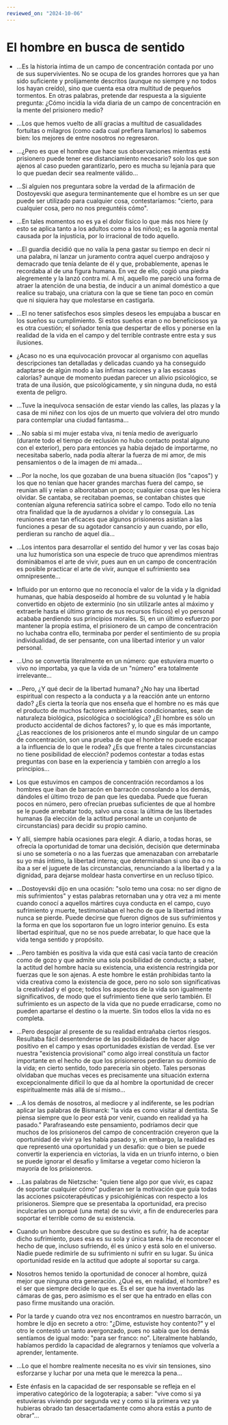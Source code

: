```yaml
---
reviewed_on: "2024-10-06"
---
```


# El hombre en busca de sentido

- ...Es la historia íntima de un campo de concentración contada por uno de sus supervivientes. No se ocupa de los grandes horrores que ya han sido suficiente y prolijamente descritos (aunque no siempre y no todos los hayan creído), sino que cuenta esa otra multitud de pequeños tormentos. En otras palabras, pretende dar respuesta a la siguiente pregunta: ¿Cómo incidía la vida diaria de un campo de concentración en la mente del prisionero medio?

- ...Los que hemos vuelto de allí gracias a multitud de casualidades fortuitas o milagros (como cada cual prefiera llamarlos) lo sabemos bien: los mejores de entre nosotros no regresaron.

- ...¿Pero es que el hombre que hace sus observaciones mientras está prisionero puede tener ese distanciamiento necesario? solo los que son ajenos al caso pueden garantizarlo, pero es mucha su lejanía para que lo que puedan decir sea realmente válido...

- ...Si alguien nos preguntara sobre la verdad de la afirmación de Dostoyevski que asegura terminantemente que el hombre es un ser que puede ser utilizado para cualquier cosa, contestaríamos: "cierto, para cualquier cosa, pero no nos preguntéis cómo".

- ...En tales momentos no es ya el dolor físico lo que más nos hiere (y esto se aplica tanto a los adultos como a los niños); es la agonía mental causada por la injusticia, por lo irracional de todo aquello.

- ...El guardia decidió que no valía la pena gastar su tiempo en decir ni una palabra, ni lanzar un juramento contra aquel cuerpo andrajoso y demacrado que tenía delante de él y que, probablemente, apenas le recordaba al de una figura humana. En vez de ello, cogió una piedra alegremente y la lanzó contra mí. A mí, aquello me pareció una forma de atraer la atención de una bestia, de inducir a un animal doméstico a que realice su trabajo, una criatura con la que se tiene tan poco en común que ni siquiera hay que molestarse en castigarla.

- ...El no tener satisfechos esos simples deseos les empujaba a buscar en los sueños su cumplimiento. Si estos sueños eran o no beneficiosos ya es otra cuestión; el soñador tenía que despertar de ellos y ponerse en la realidad de la vida en el campo y del terrible contraste entre esta y sus ilusiones.

- ¿Acaso no es una equivocación provocar al organismo con aquellas descripciones tan detalladas y delicadas cuando ya ha conseguido adaptarse de algún modo a las ínfimas raciones y a las escasas calorías? aunque de momento puedan parecer un alivio psicológico, se trata de una ilusión, que psicológicamente, y sin ninguna duda, no está exenta de peligro.

- ...Tuve la inequívoca sensación de estar viendo las calles, las plazas y la casa de mi niñez con los ojos de un muerto que volviera del otro mundo para contemplar una ciudad fantasma...

- ...No sabía si mi mujer estaba viva, ni tenía medio de averiguarlo (durante todo el tiempo de reclusión no hubo contacto postal alguno con el exterior), pero para entonces ya había dejado de importarme, no necesitaba saberlo, nada podía alterar la fuerza de mi amor, de mis pensamientos o de la imagen de mi amada...

- ...Por la noche, los que gozaban de una buena situación (los "capos") y los que no tenían que hacer grandes marchas fuera del campo, se reunían allí y reían o alborotaban un poco; cualquier cosa que les hiciera olvidar. Se cantaba, se recitaban poemas, se contaban chistes que contenían alguna referencia satírica sobre el campo. Todo ello no tenía otra finalidad que la de ayudarnos a olvidar y lo conseguía. Las reuniones eran tan eficaces que algunos prisioneros asistían a las funciones a pesar de su agotador cansancio y aun cuando, por ello, perdieran su rancho de aquel día...

- ...Los intentos para desarrollar el sentido del humor y ver las cosas bajo una luz humorística son una especie de truco que aprendimos mientras dominábamos el arte de vivir, pues aun en un campo de concentración es posible practicar el arte de vivir, aunque el sufrimiento sea omnipresente...

- Influido por un entorno que no reconocía el valor de la vida y la dignidad humanas, que había desposeído al hombre de su voluntad y le había convertido en objeto de exterminio (no sin utilizarle antes al máximo y extraerle hasta el último gramo de sus recursos físicos) el yo personal acababa perdiendo sus principios morales. Si, en un último esfuerzo por mantener la propia estima, el prisionero de un campo de concentración no luchaba contra ello, terminaba por perder el sentimiento de su propia individualidad, de ser pensante, con una libertad interior y un valor personal.

- ...Uno se convertía literalmente en un número: que estuviera muerto o vivo no importaba, ya que la vida de un "número" era totalmente irrelevante...

- ...Pero, ¿Y qué decir de la libertad humana? ¿No hay una libertad espiritual con respecto a la conducta y a la reacción ante un entorno dado? ¿Es cierta la teoría que nos enseña que el hombre no es más que el producto de muchos factores ambientales condicionantes, sean de naturaleza biológica, psicológica o sociológica? ¿El hombre es sólo un producto accidental de dichos factores? y, lo que es más importante, ¿Las reacciones de los prisioneros ante el mundo singular de un campo de concentración, son una prueba de que el hombre no puede escapar a la influencia de lo que le rodea? ¿Es que frente a tales circunstancias no tiene posibilidad de elección? podemos contestar a todas estas preguntas con base en la experiencia y también con arreglo a los principios...

- Los que estuvimos en campos de concentración recordamos a los hombres que iban de barracón en barracón consolando a los demás, dándoles el último trozo de pan que les quedaba. Puede que fueran pocos en número, pero ofrecían pruebas suficientes de que al hombre se le puede arrebatar todo, salvo una cosa: la última de las libertades humanas (la elección de la actitud personal ante un conjunto de circunstancias) para decidir su propio camino.

- Y allí, siempre había ocasiones para elegir. A diario, a todas horas, se ofrecía la oportunidad de tomar una decisión, decisión que determinaba si uno se sometería o no a las fuerzas que amenazaban con arrebatarle su yo más íntimo, la libertad interna; que determinaban si uno iba o no iba a ser el juguete de las circunstancias, renunciando a la libertad y a la dignidad, para dejarse moldear hasta convertirse en un recluso típico.

- ...Dostoyevski dijo en una ocasión: "solo temo una cosa: no ser digno de mis sufrimientos" y estas palabras retornaban una y otra vez a mi mente cuando conocí a aquellos mártires cuya conducta en el campo, cuyo sufrimiento y muerte, testimoniaban el hecho de que la libertad íntima nunca se pierde. Puede decirse que fueron dignos de sus sufrimientos y la forma en que los soportaron fue un logro interior genuino. Es esta libertad espiritual, que no se nos puede arrebatar, lo que hace que la vida tenga sentido y propósito.

- ...Pero también es positiva la vida que está casi vacía tanto de creación como de gozo y que admite una sola posibilidad de conducta; a saber, la actitud del hombre hacia su existencia, una existencia restringida por fuerzas que le son ajenas. A este hombre le están prohibidas tanto la vida creativa como la existencia de goce, pero no solo son significativas la creatividad y el goce; todos los aspectos de la vida son igualmente significativos, de modo que el sufrimiento tiene que serlo también. El sufrimiento es un aspecto de la vida que no puede erradicarse, como no pueden apartarse el destino o la muerte. Sin todos ellos la vida no es completa.

- ...Pero despojar al presente de su realidad entrañaba ciertos riesgos. Resultaba fácil desentenderse de las posibilidades de hacer algo positivo en el campo y esas oportunidades existían de verdad. Ese ver nuestra "existencia provisional" como algo irreal constituía un factor importante en el hecho de que los prisioneros perdieran su dominio de la vida; en cierto sentido, todo parecería sin objeto. Tales personas olvidaban que muchas veces es precisamente una situación externa excepcionalmente difícil lo que da al hombre la oportunidad de crecer espiritualmente más allá de sí mismo...

- ...A los demás de nosotros, al mediocre y al indiferente, se les podrían aplicar las palabras de Bismarck: "la vida es como visitar al dentista. Se piensa siempre que lo peor está por venir, cuando en realidad ya ha pasado." Parafraseando este pensamiento, podríamos decir que muchos de los prisioneros del campo de concentración creyeron que la oportunidad de vivir ya les había pasado y, sin embargo, la realidad es que representó una oportunidad y un desafío: que o bien se puede convertir la experiencia en victorias, la vida en un triunfo interno, o bien se puede ignorar el desafío y limitarse a vegetar como hicieron la mayoría de los prisioneros.

- ...Las palabras de Nietzsche: "quien tiene algo por que vivir, es capaz de soportar cualquier cómo" pudieran ser la motivación que guía todas las acciones psicoterapéuticas y psicohigiénicas con respecto a los prisioneros. Siempre que se presentaba la oportunidad, era preciso inculcarles un porqué (una meta) de su vivir, a fin de endurecerles para soportar el terrible como de su existencia.

- Cuando un hombre descubre que su destino es sufrir, ha de aceptar dicho sufrimiento, pues esa es su sola y única tarea. Ha de reconocer el hecho de que, incluso sufriendo, él es único y está solo en el universo. Nadie puede redimirle de su sufrimiento ni sufrir en su lugar. Su única oportunidad reside en la actitud que adopte al soportar su carga.

- Nosotros hemos tenido la oportunidad de conocer al hombre, quizá mejor que ninguna otra generación. ¿Qué es, en realidad, el hombre? es el ser que siempre decide lo que es. Es el ser que ha inventado las cámaras de gas, pero asimismo es el ser que ha entrado en ellas con paso firme musitando una oración.

- Por la tarde y cuando otra vez nos encontramos en nuestro barracón, un hombre le dijo en secreto a otro: "¿Dime, estuviste hoy contento?" y el otro le contestó un tanto avergonzado, pues no sabía que los demás sentíamos de igual modo: "para ser franco: no". Literalmente hablando, habíamos perdido la capacidad de alegrarnos y teníamos que volverla a aprender, lentamente.

- ...Lo que el hombre realmente necesita no es vivir sin tensiones, sino esforzarse y luchar por una meta que le merezca la pena...

- Este énfasis en la capacidad de ser responsable se refleja en el imperativo categórico de la logoterapia; a saber: "vive como si ya estuvieras viviendo por segunda vez y como si la primera vez ya hubieras obrado tan desacertadamente como ahora estás a punto de obrar"...
